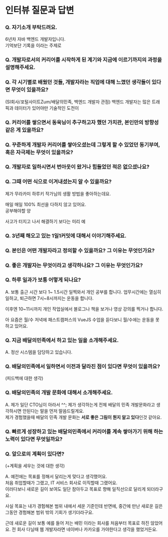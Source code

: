 # 인터뷰 질문과 답변

### Q. 자기소개 부탁드려요.

6년차 자바 백엔드 개발자입니다.  
기억보단 기록을 이라는 주제로 


### Q. 개발자로서의 커리어를 시작하게 된 계기와 지금에 이르기까지의 과정을 설명해주세요.


### Q. 각 시기별로 배웠던 것들, 개발자라는 직업에 대해 느꼈던 생각들이 있다면 무엇이 있을까요? 

(SI회사/포털사이트Zum/배달의민족, 백엔드 개발자 관점)
백엔드 개발자는 많은 트래픽과 데이터가 있어야만 기술적인 도전이  

### Q. 커리어를 쌓으면서 동욱님이 추구하고자 했던 가치관, 본인만의 방향성 같은 게 있을까요?


### Q. 꾸준하게 개발자 커리어를 쌓아오셨는데 그렇게 할 수 있었던 동기부여, 혹은 자극제는 무엇이 있을까요?


### Q. 개발자로 일하시면서 번아웃이 왔거나 힘들었던 적은 없으셨나요?



### Q. 그때 어떤 식으로 이겨내셨는지 알 수 있을까요?

제가 무라카미 하루키 작가님의 생활 방법을 좋아하는데요.  

매일 매일 100% 최선을 다하지 않고 있어요.  
공부해야할 양 

사고가 터지고 나서 해결하기 보다는 미리 예
### Q. 3년째 해오고 있는 1일1커밋에 대해서 이야기해주세요. 


### Q. 본인은 어떤 개발자라고 정의할 수 있을까요? 그 이유는 무엇인가요?


### Q. 좋은 개발자는 무엇이라고 생각하나요? 그 이유는 무엇인가요?


### Q. 하루 일과가 보통 어떻게 되나요?

A. 보통 출근 시간 보다 1~ 1.5시간 일찍와서 개인 공부를 합니다.
업무시간에는 열심히 일하고, 퇴근하면 7시~8시까지는 운동을 합니다.  
  
이후엔 10~11시까지 개인 작업실에서 블로그나 책을 보거나 영상 강의를 찍거나 합니다.  
  
아 요즘은 월/수 저녁에 패스트캠퍼스의 VueJS 수업을 듣다보니 월/수에는 운동을 못하고 있어요.

### Q. 지금 배달의민족에서 하고 있는 일을 소개해주세요. 

A. 정산 시스템을 담당하고 있습니다.  


### Q. 배달의민족에서 일하면서 이전과 달라진 점이 있다면 무엇이 있을까요? 

(피드백에 대한 생각)


### Q. 배달의민족의 개발 문화에 대해서 소개해주세요. 

A. 제가 일단 CTO님이 아라서 ^^; 제가 생각하는게 전체 배달의 민족 개발문화라고 생각하시면 안된다는 말을 먼저 말씀드릴게요.  
제가 경험했을때 배달의 민족 개발 문화는 **서로 좋은 그림이 뭔지 알고 있다**인것 같아요.  


### Q. 빠르게 성장하고 있는 배달의민족에서 커리어를 계속 쌓아가기 위해 하는 노력이 있다면 무엇일까요?


### Q. 앞으로의 계획이 있다면? 

(+계획을 세우는 것에 대한 생각)  
  
A. 예전에는 목표를 정해서 달리는게 맞다고 생각했어요.  
처음 취업할때가 그랬고, IT 서비스 회사로 이직할때 그랬어요.  
이러다보니 새로운 길이 보여도 일단 참아두고 목표로 향해 일직선으로 달리게 되더라구요.  
  
사실 목표는 내가 경험해본 범위 내에서 세운 기준인데 반면에, 중간에 만난 새로운 길은 그동안 경험해본 범위 밖의 기회가 생기더라구요.   

근데 새로운 길이 보통 
예를 들어 저는 배민 이라는 회사를 처음부터 목표로 하진 않았어요.
전 회사 다닐때 웹 개발자라면 네이버나 카카오를 가야한다고 생각을 했었거든요.



